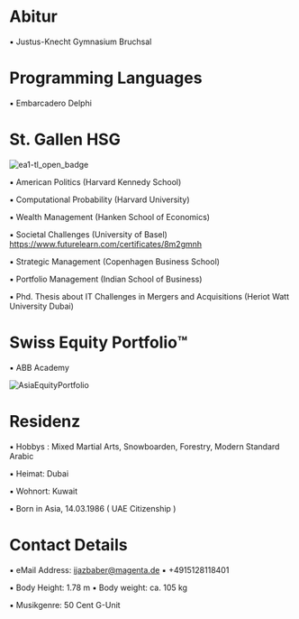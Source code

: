 # Abitur

▪︎ Justus-Knecht Gymnasium Bruchsal

# Programming Languages 

▪︎ Embarcadero Delphi 

# St. Gallen HSG 

![ea1-tl_open_badge](https://user-images.githubusercontent.com/95079463/151658291-bc2de3cf-efd4-4f38-bf4a-dde187391570.png)

▪︎ American Politics (Harvard Kennedy School)

▪︎ Computational Probability (Harvard University)

▪︎ Wealth Management (Hanken School of Economics)

▪︎ Societal Challenges (University of Basel)
https://www.futurelearn.com/certificates/8m2gmnh

▪︎ Strategic Management (Copenhagen Business School)

▪︎ Portfolio Management (Indian School of Business)

▪︎ Phd. Thesis about IT Challenges in Mergers and Acquisitions (Heriot Watt University Dubai)

# Swiss Equity Portfolio™️

▪︎ ABB Academy

![AsiaEquityPortfolio](https://user-images.githubusercontent.com/95079463/159331224-93a982f9-8be8-4683-8809-6ec3f574202e.png)

# Residenz 

▪︎ Hobbys : Mixed Martial Arts, Snowboarden, Forestry, Modern Standard Arabic

▪︎ Heimat: Dubai 

▪︎ Wohnort: Kuwait 

▪︎ Born in Asia, 14.03.1986  ( UAE Citizenship )

# Contact Details 

▪︎ eMail Address: ijazbaber@magenta.de ▪︎ +4915128118401

▪︎ Body Height: 1.78 m ▪︎ Body weight: ca. 105 kg 

▪︎ Musikgenre: 50 Cent G-Unit 







